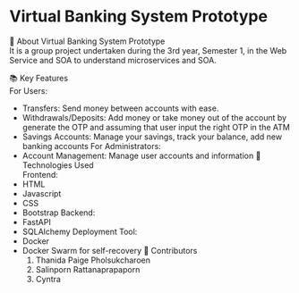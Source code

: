 # Virtual Banking System Prototype

🏦 About Virtual Banking System Prototype <br>
It is a group project undertaken during the 3rd year, Semester 1, in the Web Service and SOA to understand microservices and SOA.

📚 Key Features<br>
For Users:
- Transfers: Send money between accounts with ease.
- Withdrawals/Deposits: Add money or take money out of the account by generate the OTP and assuming that user input the right OTP in the ATM
- Savings Accounts: Manage your savings, track your balance, add new banking accounts
For Administrators:
- Account Management: Manage user accounts and information
🚀 Technologies Used<br>
Frontend:
- HTML
- Javascript
- CSS
- Bootstrap
Backend:
- FastAPI
- SQLAlchemy
Deployment Tool:
- Docker
- Docker Swarm for self-recovery
👥 Contributors<br>
  1. Thanida Paige Pholsukcharoen
  2. Salinporn Rattanaprapaporn
  3. Cyntra
